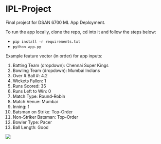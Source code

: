 # IPL-Project

Final project for DSAN 6700 ML App Deployment.

To run the app locally, clone the repo, cd into it and follow the steps below:

- `pip install -r requirements.txt`
- `python app.py`

Example feature vector (in order) for app inputs:

1.	Batting Team (dropdown): Chennai Super Kings
2.	Bowling Team (dropdown): Mumbai Indians
3.	Over #.Ball #: 4.2
4.	Wickets Fallen: 1
5.	Runs Scored: 35
6.	Runs Left to Win: 0
7.	Match Type: Round-Robin
8.	Match Venue: Mumbai
9.	Inning: 1
10.	Batsman on Strike: Top-Order
11.	Non-Striker Batsman: Top-Order
12.	Bowler Type: Pacer
13.	Ball Length: Good

![](https://wallpapercave.com/wp/wp10935309.jpg)

